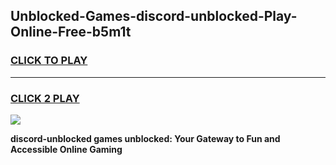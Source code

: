 
## Unblocked-Games-discord-unblocked-Play-Online-Free-b5m1t
<h3>
<a href="https://premium76.site?title=discord-unblocked&ref=26A">CLICK TO PLAY</a></h3>
<hr>

<h3>
<a href="https://premium76.site?title=discord-unblocked&ref=26A">CLICK 2 PLAY</a>
  
</h3>

<a href="https://premium76.site?title=discord-unblocked&ref=26A"><img src="https://clearcache.store/games.png"></a>


**discord-unblocked games unblocked: Your Gateway to Fun and Accessible Online Gaming**
